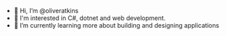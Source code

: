 - 👋 Hi, I’m @oliveratkins 
- 👀 I'm interested in C#, dotnet and web development.
- 🌱 I’m currently learning more about building and designing applications

<!---
oliveratkins/oliveratkins is a ✨ special ✨ repository because its `README.md` (this file) appears on your GitHub profile.
You can click the Preview link to take a look at your changes.
--->
